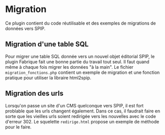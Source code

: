 Migration
=========

Ce plugin contient du code réutilisable et des exemples de migrations
de données vers SPIP.

Migration d'une table SQL
-------------------------

Pour migrer une table SQL donnée vers un nouvel objet éditorial SPIP,
le plugin Fabrique fait une bonne partie du travail tout seul. Il faut
quand même à chaque fois migrer les données "à la main". Le fichier
`migration_fonctions.php` contient un exemple de migration et une
fonction pratique pour utiliser la libraire html2spip.

Migration des urls
------------------

Lorsqu'on passe un site d'un CMS quelconque vers SPIP, il est fort
problable que les urls changent également. Dans ce cas, il faudrait
faire en sorte que les vieilles urls soient redirigée vers les
nouvelles avec le code d'erreur 302. Le squelette `redirige.html`
propose un exemple de méthode pour le faire.
